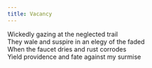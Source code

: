 ```yaml
---
title: Vacancy
---
```


Wickedly gazing at the neglected trail\
They wale and suspire in an elegy of the faded\
When the faucet dries and rust corrodes\
Yield providence and fate against my surmise
